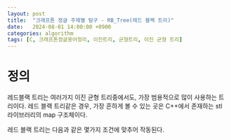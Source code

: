 ```yaml
---
layout: post
title:  "크래프톤 정글 주제별 탐구 - RB_Tree(레드 블랙 트리)"
date:   2024-08-01 14:00:00 +0900
categories: algorithm
tags: [C, 크래프톤정글용어정리, 이진트리, 균형트리, 이진 균형 트리]
---
```


# 정의
레드블랙 트리는 여러가지 이진 균형 트리중에서도, 가장 범용적으로 많이 사용하는 트리이다.
레드 블랙 트리같은 경우, 가장 흔하게 볼 수 있는 곳은 C++에서 존재하는 stl 라이브러리의 map 구조체이다.

레드 블랙 트리는 다음과 같은 몇가지 조건에 맞추어 작동된다.
